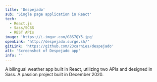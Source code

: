 ```yaml
---
title: 'Despejado'
sub: 'Single page application in React'
tech: 
  - React.js
  - Sass/SCSS
  - REST APIs
image: 'https://i.imgur.com/G8S7QY5.jpg'
openLink: 'http://despejado.surge.sh/'
gitLink: 'https://github.com/23carnies/despejado'
alt: 'Screenshot of Despejado app'
info: ''
---
```

A bilingual weather app built in React, utilizing two APIs and designed in Sass. A passion project built in December 2020.